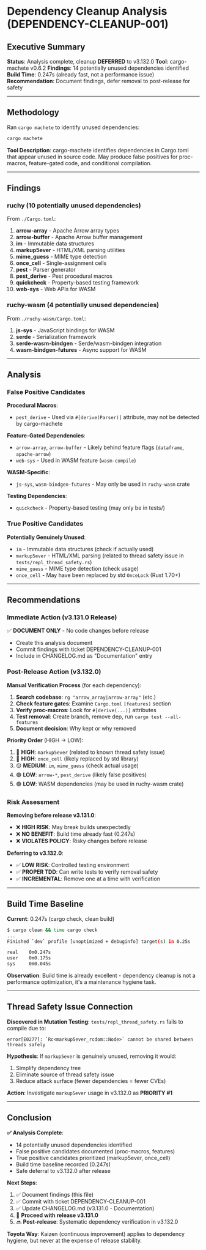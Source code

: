 # Dependency Cleanup Analysis (DEPENDENCY-CLEANUP-001)

## Executive Summary

**Status**: Analysis complete, cleanup **DEFERRED** to v3.132.0
**Tool**: cargo-machete v0.6.2
**Findings**: 14 potentially unused dependencies identified
**Build Time**: 0.247s (already fast, not a performance issue)
**Recommendation**: Document findings, defer removal to post-release for safety

---

## Methodology

Ran `cargo machete` to identify unused dependencies:

```bash
cargo machete
```

**Tool Description**: cargo-machete identifies dependencies in Cargo.toml that appear unused in source code. May produce false positives for proc-macros, feature-gated code, and conditional compilation.

---

## Findings

### ruchy (10 potentially unused dependencies)

From `./Cargo.toml`:
1. **arrow-array** - Apache Arrow array types
2. **arrow-buffer** - Apache Arrow buffer management
3. **im** - Immutable data structures
4. **markup5ever** - HTML/XML parsing utilities
5. **mime_guess** - MIME type detection
6. **once_cell** - Single-assignment cells
7. **pest** - Parser generator
8. **pest_derive** - Pest procedural macros
9. **quickcheck** - Property-based testing framework
10. **web-sys** - Web APIs for WASM

### ruchy-wasm (4 potentially unused dependencies)

From `./ruchy-wasm/Cargo.toml`:
1. **js-sys** - JavaScript bindings for WASM
2. **serde** - Serialization framework
3. **serde-wasm-bindgen** - Serde/wasm-bindgen integration
4. **wasm-bindgen-futures** - Async support for WASM

---

## Analysis

### False Positive Candidates

**Procedural Macros**:
- `pest_derive` - Used via `#[derive(Parser)]` attribute, may not be detected by cargo-machete

**Feature-Gated Dependencies**:
- `arrow-array`, `arrow-buffer` - Likely behind feature flags (`dataframe`, `apache-arrow`)
- `web-sys` - Used in WASM feature (`wasm-compile`)

**WASM-Specific**:
- `js-sys`, `wasm-bindgen-futures` - May only be used in `ruchy-wasm` crate

**Testing Dependencies**:
- `quickcheck` - Property-based testing (may only be in tests/)

### True Positive Candidates

**Potentially Genuinely Unused**:
- `im` - Immutable data structures (check if actually used)
- `markup5ever` - HTML/XML parsing (related to thread safety issue in `tests/repl_thread_safety.rs`)
- `mime_guess` - MIME type detection (check usage)
- `once_cell` - May have been replaced by std `OnceLock` (Rust 1.70+)

---

## Recommendations

### Immediate Action (v3.131.0 Release)

✅ **DOCUMENT ONLY** - No code changes before release
- Create this analysis document
- Commit findings with ticket DEPENDENCY-CLEANUP-001
- Include in CHANGELOG.md as "Documentation" entry

### Post-Release Action (v3.132.0)

**Manual Verification Process** (for each dependency):

1. **Search codebase**: `rg "arrow_array|arrow-array"` (etc.)
2. **Check feature gates**: Examine `Cargo.toml` `[features]` section
3. **Verify proc-macros**: Look for `#[derive(...)]` attributes
4. **Test removal**: Create branch, remove dep, run `cargo test --all-features`
5. **Document decision**: Why kept or why removed

**Priority Order** (HIGH → LOW):
1. 🔴 **HIGH**: `markup5ever` (related to known thread safety issue)
2. 🔴 **HIGH**: `once_cell` (likely replaced by std library)
3. 🟡 **MEDIUM**: `im`, `mime_guess` (check actual usage)
4. 🟢 **LOW**: `arrow-*`, `pest_derive` (likely false positives)
5. 🟢 **LOW**: WASM dependencies (may be used in ruchy-wasm crate)

### Risk Assessment

**Removing before release v3.131.0**:
- ❌ **HIGH RISK**: May break builds unexpectedly
- ❌ **NO BENEFIT**: Build time already fast (0.247s)
- ❌ **VIOLATES POLICY**: Risky changes before release

**Deferring to v3.132.0**:
- ✅ **LOW RISK**: Controlled testing environment
- ✅ **PROPER TDD**: Can write tests to verify removal safety
- ✅ **INCREMENTAL**: Remove one at a time with verification

---

## Build Time Baseline

**Current**: 0.247s (cargo check, clean build)

```bash
$ cargo clean && time cargo check
...
Finished `dev` profile [unoptimized + debuginfo] target(s) in 0.25s

real    0m0.247s
user    0m0.175s
sys     0m0.045s
```

**Observation**: Build time is already excellent - dependency cleanup is not a performance optimization, it's a maintenance hygiene task.

---

## Thread Safety Issue Connection

**Discovered in Mutation Testing**: `tests/repl_thread_safety.rs` fails to compile due to:
```
error[E0277]: `Rc<markup5ever_rcdom::Node>` cannot be shared between threads safely
```

**Hypothesis**: If `markup5ever` is genuinely unused, removing it would:
1. Simplify dependency tree
2. Eliminate source of thread safety issue
3. Reduce attack surface (fewer dependencies = fewer CVEs)

**Action**: Investigate `markup5ever` usage in v3.132.0 as **PRIORITY #1**

---

## Conclusion

**✅ Analysis Complete**:
- 14 potentially unused dependencies identified
- False positive candidates documented (proc-macros, features)
- True positive candidates prioritized (markup5ever, once_cell)
- Build time baseline recorded (0.247s)
- Safe deferral to v3.132.0 after release

**Next Steps**:
1. ✅ Document findings (this file)
2. ✅ Commit with ticket DEPENDENCY-CLEANUP-001
3. ✅ Update CHANGELOG.md (v3.131.0 - Documentation)
4. 🔄 **Proceed with release v3.131.0**
5. 🔜 **Post-release**: Systematic dependency verification in v3.132.0

**Toyota Way**: Kaizen (continuous improvement) applies to dependency hygiene, but never at the expense of release stability.
